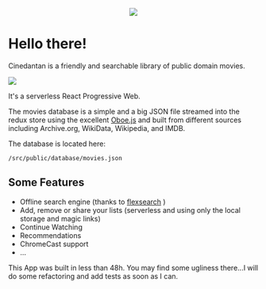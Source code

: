 <p align="center">
  <a href="https://cinedantan.com">
    <img src="https://cinedantan.com/logo192.png" />
  </a>
</p>

# Hello there!

Cinedantan is a friendly and searchable library of public domain movies. 

![](https://cdn.cinedantan.com/github/you-might-like.png)

It's a serverless React Progressive Web.

The movies database is a simple and a big JSON file streamed into the redux store using 
the excellent [Oboe.js](http://oboejs.com/) and built from different sources including 
Archive.org, WikiData, Wikipedia, and IMDB.

The database is located here: 

    /src/public/database/movies.json

## Some Features
- Offline search engine (thanks to [flexsearch](https://github.com/nextapps-de/flexsearch) )
- Add, remove or share your lists (serverless and using only the local storage and magic links)
- Continue Watching
- Recommendations
- ChromeCast support
- ...

This App was built in less than 48h. You may find some ugliness there...I will do some refactoring and add tests as soon as I can.